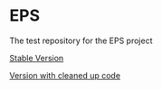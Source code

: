 # EPS

The test repository for the EPS project

<a href="eps.html">Stable Version</a>
      
<a href="eps001.html">Version with cleaned up code</a>
